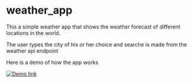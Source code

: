 # weather_app
This a simple weather app that shows the weather forecast of different locations in the world.

The user types the city of his or her choice and searche is made from the weather api endpoint

Here is a demo of how the app works

[![Demo link](https://img.youtube.com/vi/https://www.youtube.com/watch?v=A2mHEfZTvZ8/0.jpg)](https://www.youtube.com/watch?v=A2mHEfZTvZ8)
